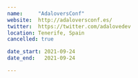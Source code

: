 ```yaml
---
name:     "AdaloversConf"
website:  http://adaloversconf.es/
twitter:  https://twitter.com/adalovedev
location: Tenerife, Spain
cancelled: true

date_start: 2021-09-24
date_end:   2021-09-24

---
```

